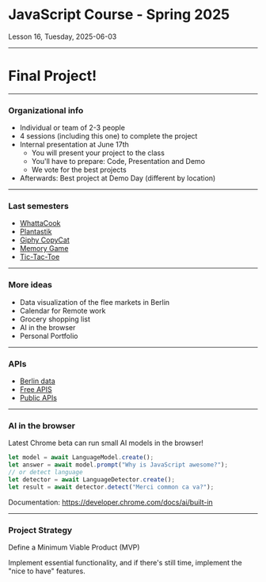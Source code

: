 <!-- .slide: id="lesson16" -->

# JavaScript Course - Spring 2025

Lesson 16, Tuesday, 2025-06-03

---

# Final Project!

---

### Organizational info

* Individual or team of 2-3 people
* 4 sessions (including this one) to complete the project
* Internal presentation at June 17th
  * You will present your project to the class
  * You'll have to prepare: Code, Presentation and Demo
  * We vote for the best projects
* Afterwards: Best project at Demo Day (different by location)

---

### Last semesters

* [WhattaCook](https://github.com/katamatata/katamatata.github.io)
* [Plantastik](https://github.com/annamariaratajczak/plantastick)
* [Giphy CopyCat](https://github.com/ami-onodera/giphy)
* [Memory Game](https://github.com/TainaraCris1/Project_Memory_Game)
* [Tic-Tac-Toe](https://github.com/Amani-Maklad/Tic-Tac-Toe)

---

### More ideas

* Data visualization of the flee markets in Berlin
* Calendar for Remote work
* Grocery shopping list
* AI in the browser
* Personal Portfolio

---

### APIs

* [Berlin data](https://daten.berlin.de/datensaetze/datenberlinde-metadaten)
* [Free APIS](https://free-apis.github.io/#/browse)
* [Public APIs](https://github.com/public-apis/public-apis)

---

### AI in the browser

Latest Chrome beta can run small AI models in the browser!

```js
let model = await LanguageModel.create();
let answer = await model.prompt("Why is JavaScript awesome?");
// or detect language
let detector = await LanguageDetector.create();
let result = await detector.detect("Merci common ca va?");
```

Documentation: https://developer.chrome.com/docs/ai/built-in

---

### Project Strategy

Define a Minimum Viable Product (MVP)

Implement essential functionality, and if there's still time, implement the "nice to have" features.
